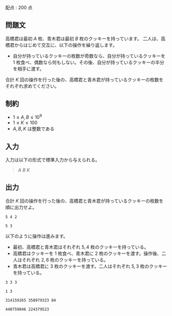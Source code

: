配点 : $200$ 点

## 問題文

高橋君は最初 $A$ 枚、青木君は最初 $B$ 枚のクッキーを持っています。
二人は、高橋君からはじめて交互に、以下の操作を繰り返します。

- 自分が持っているクッキーの枚数が奇数なら、自分が持っているクッキーを $1$ 枚食べ、偶数なら何もしない。その後、自分が持っているクッキーの半分を相手に渡す。

合計 $K$ 回の操作を行った後の、高橋君と青木君が持っているクッキーの枚数をそれぞれ求めてください。

## 制約

- $1 \leq A,B \leq 10^9$
- $1 \leq K \leq 100$
- $A,B,K$ は整数である

## 入力

入力は以下の形式で標準入力から与えられる。

> $A$ $B$ $K$

## 出力

合計 $K$ 回の操作を行った後の、高橋君と青木君が持っているクッキーの枚数を順に出力せよ。

```input1
5 4 2
```

```output1
5 3
```

以下のように操作は進みます。

- 最初、高橋君と青木君はそれぞれ $5,4$ 枚のクッキーを持っている。
- 高橋君はクッキーを $1$ 枚食べ、青木君に $2$ 枚のクッキーを渡す。操作後、二人はそれぞれ $2,6$ 枚のクッキーを持っている。
- 青木君は高橋君に $3$ 枚のクッキーを渡す。二人はそれぞれ $5,3$ 枚のクッキーを持っている。

```input2
3 3 3
```

```output2
1 3
```

```input3
314159265 358979323 84
```

```output3
448759046 224379523
```